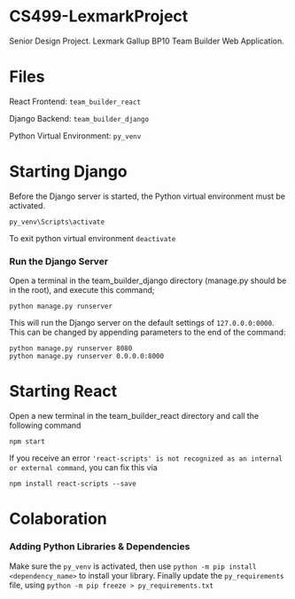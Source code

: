 # CS499-LexmarkProject
Senior Design Project. Lexmark Gallup BP10 Team Builder Web Application.

# Files
React Frontend: `team_builder_react`

Django Backend: `team_builder_django`

Python Virtual Environment: `py_venv`

# Starting Django
Before the Django server is started, the Python virtual environment must be activated. 

    py_venv\Scripts\activate

To exit python virtual environment `deactivate`

### Run the Django Server
Open a terminal in the team_builder_django directory (manage.py should be in the root), and execute this command;

    python manage.py runserver
    
This will run the Django server on the default settings of `127.0.0.0:0000`. This can be changed by appending parameters to the end of the command:
    
    python manage.py runserver 8080
    python manage.py runserver 0.0.0.0:8000

# Starting React
Open a new terminal in the team_builder_react directory and call the following command

    npm start

If you receive an error `'react-scripts' is not recognized as an internal or external command`, you can fix this via
    
    npm install react-scripts --save
    
# Colaboration
### Adding Python Libraries & Dependencies

Make sure the `py_venv` is activated, then use `python -m pip install <dependency_name>` to install your library. Finally update the `py_requirements` file, using `python -m pip freeze > py_requirements.txt`
